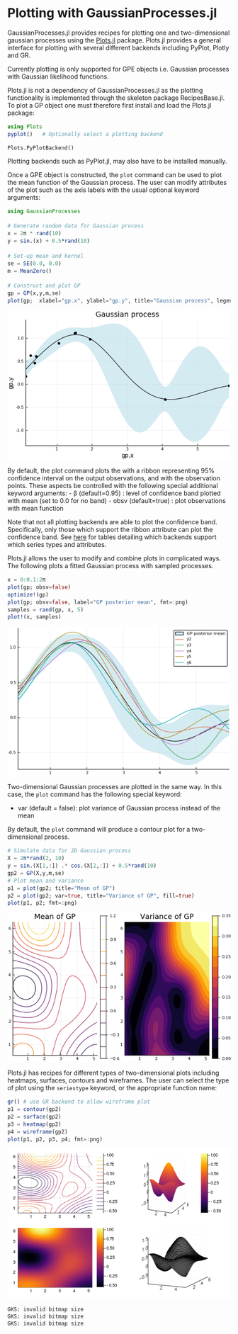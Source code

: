 
# Plotting with GaussianProcesses.jl

GaussianProcesses.jl provides recipes for plotting one and two-dimensional gaussian processes using the [Plots.jl](https://juliaplots.github.io/) package. Plots.jl provides a general interface for plotting with several different backends including PyPlot, Plotly and GR.

Currently plotting is only supported for GPE objects i.e. Gaussian processes with Gaussian likelihood functions.

Plots.jl is not a dependency of GaussianProcesses.jl as the plotting functionality is implemented through the skeleton package RecipesBase.jl. To plot a GP object one must therefore first install and load the Plots.jl package:


```julia
using Plots
pyplot()   # Optionally select a plotting backend
```




    Plots.PyPlotBackend()



Plotting backends such as PyPlot.jl, may also have to be installed manually.

Once a GPE object is constructed, the `plot` command can be used to plot the mean function of the Gaussian process. The user can modify attributes of the plot such as the axis labels with the usual optional keyword arguments:


```julia
using GaussianProcesses

# Generate random data for Gaussian process
x = 2π * rand(10)
y = sin.(x) + 0.5*rand(10)

# Set-up mean and kernel
se = SE(0.0, 0.0)
m = MeanZero()

# Construct and plot GP
gp = GP(x,y,m,se)
plot(gp;  xlabel="gp.x", ylabel="gp.y", title="Gaussian process", legend=false, fmt=:png)
```




![png](Plotting%20GPs_files/Plotting%20GPs_3_0.png)



By default, the plot command plots the with a ribbon representing 95% confidence interval on the output observations, and with the observation points. These aspects be controlled with the following special additional keyword arguments:
    - β (default=0.95) : level of confidence band plotted with mean (set to 0.0 for no band)
    - obsv (default=true) : plot observations with mean function
    
Note that not all plotting backends are able to plot the confidence band. Specifically, only those which support the ribbon attribute can plot the confidence band. See [here](https://juliaplots.github.io/supported/) for tables detailing which backends support which series types and attributes.

Plots.jl allows the user to modify and combine plots in complicated ways. The following plots a fitted Gaussian process with sampled processes.


```julia
x = 0:0.1:2π
plot(gp; obsv=false)
optimize!(gp)
plot(gp; obsv=false, label="GP posterior mean", fmt=:png)
samples = rand(gp, x, 5)
plot!(x, samples)
```




![png](Plotting%20GPs_files/Plotting%20GPs_5_0.png)



Two-dimensional Gaussian processes are plotted in the same way. In this case, the `plot` command has the following special keyword:

- var (default = false): plot variance of Gaussian process instead of the mean

By default, the `plot` command will produce a contour plot for a two-dimensional process.


```julia
# Simulate data for 2D Gaussian process
X = 2π*rand(2, 10)
y = sin.(X[1,:]) .* cos.(X[2,:]) + 0.5*rand(10)
gp2 = GP(X,y,m,se)
# Plot mean and variance
p1 = plot(gp2; title="Mean of GP")
p2 = plot(gp2; var=true, title="Variance of GP", fill=true)
plot(p1, p2; fmt=:png)
```




![png](Plotting%20GPs_files/Plotting%20GPs_7_0.png)



Plots.jl has recipes for different types of two-dimensional plots including heatmaps, surfaces, contours and wireframes. The user can select the type of plot using the `seriestype` keyword, or the appropriate function name:


```julia
gr() # use GR backend to allow wireframe plot
p1 = contour(gp2)
p2 = surface(gp2)
p3 = heatmap(gp2)
p4 = wireframe(gp2)
plot(p1, p2, p3, p4; fmt=:png)
```




![png](Plotting%20GPs_files/Plotting%20GPs_9_0.png)



    GKS: invalid bitmap size
    GKS: invalid bitmap size
    GKS: invalid bitmap size

